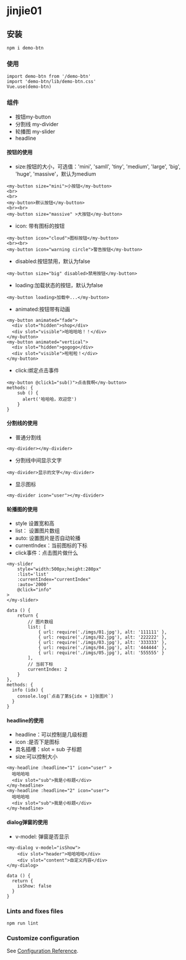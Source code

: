 # jinjie01

## 安装
```
npm i demo-btn
```

### 使用
```
import demo-btn from '/demo-btn'
import 'demo-btn/lib/demo-btn.css'
Vue.use(demo-btn)
```

### 组件

* 按钮my-button
* 分割线 my-divider
* 轮播图 my-slider
* headline

#### 按钮的使用
* size:按钮的大小，可选值：'mini', 'samll', 'tiny', 'medium', 'large', 'big', 'huge', 'massive'，默认为medium
```
<my-button size="mini">小按钮</my-button>
<br>
<br>
<my-button>默认按钮</my-button>
<br><br>
<my-button size="massive" >大按钮</my-button>
```
* icon: 带有图标的按钮
```
<my-button icon="cloud">图标按钮</my-button>
<br><br>
<my-button icon="warning circle">警告按钮</my-button>
```
* disabled:按钮禁用，默认为false
```
<my-button size="big" disabled>禁用按钮</my-button>
```
* loading:加载状态的按钮，默认为false
```
<my-button loading>加载中...</my-button>
```
* animated:按钮带有动画 
```
<my-button animated="fade">
  <div slot="hidden">shop</div>
  <div slot="visible">哈哈哈哈！！</div>
</my-button>
<my-button animated="vertical">
  <div slot="hidden">gogogo</div>
  <div slot="visible">啦啦啦！</div>
</my-button>
```
* click:绑定点击事件
```
<my-button @click1="sub()">点击我啊</my-button>
methods: {
    sub () {
      alert('哈哈哈，欢迎您')
    }
}
```
#### 分割线的使用
* 普通分割线
```
<my-divider></my-divider>
```
* 分割线中间显示文字
```
<my-divider>显示的文字</my-divider>
```
* 显示图标
```
<my-divider icon="user"></my-divider>
```
#### 轮播图的使用
* style  设置宽和高
* list： 设置图片数组
* auto: 设置图片是否自动轮播
* currentIndex：当前图标的下标
* click事件：点击图片做什么
```
<my-slider
    style="width:500px;height:280px"
    :list='list'
    :currentIndex="currentIndex"
    :auto='2000'
    @click="info"
>
</my-slider>

data () {
    return {
        // 图片数组
        list: [
            { url: require('./imgs/01.jpg'), alt: '111111' },
            { url: require('./imgs/02.jpg'), alt: '222222' },
            { url: require('./imgs/03.jpg'), alt: '333333' },
            { url: require('./imgs/04.jpg'), alt: '444444' },
            { url: require('./imgs/05.jpg'), alt: '555555' }
        ],
        // 当前下标
        currentIndex: 2
    }
},
methods: {
  info (idx) {
    console.log(`点击了第${idx + 1}张图片`)
  }
}
```

#### headline的使用
* headline：可以控制是几级标题
* icon :是否下是图标
* 具名插槽：slot = sub 子标题
* size:可以控制大小
```
<my-headline :headline="1" icon="user" >
  哈哈哈哈
  <div slot="sub">我是小标题</div>
</my-headline>
<my-headline :headline="2" icon="user">
  哈哈哈哈
  <div slot="sub">我是小标题</div>
</my-headline>
```

#### dialog弹窗的使用
* v-model: 弹窗是否显示
```
<my-dialog v-model="isShow">
    <div slot="header">哈哈哈哈</div>
    <div slot="content">自定义内容</div>
</my-dialog>

data () {
  return {
    isShow: false
  }
}
```

### Lints and fixes files
```
npm run lint
```

### Customize configuration
See [Configuration Reference](https://cli.vuejs.org/config/).
